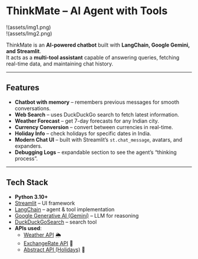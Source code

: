 # ThinkMate – AI Agent with Tools  
!(assets/img1.png)   
!(assets/Img2.png)  

ThinkMate is an **AI-powered chatbot** built with **LangChain, Google Gemini, and Streamlit**.  
It acts as a **multi-tool assistant** capable of answering queries, fetching real-time data, and maintaining chat history.  

---

##  Features  
-  **Chatbot with memory** – remembers previous messages for smooth conversations.  
-  **Web Search** – uses DuckDuckGo search to fetch latest information.  
-  **Weather Forecast** – get 7-day forecasts for any Indian city.  
- **Currency Conversion** – convert between currencies in real-time.  
- **Holiday Info** – check holidays for specific dates in India.  
- **Modern Chat UI** – built with Streamlit’s `st.chat_message`, avatars, and expanders.  
- **Debugging Logs** – expandable section to see the agent’s “thinking process”.  

---

##  Tech Stack  
- **Python 3.10+**  
- [Streamlit](https://streamlit.io/) – UI framework  
- [LangChain](https://www.langchain.com/) – agent & tool implementation  
- [Google Generative AI (Gemini)](https://ai.google/) – LLM for reasoning  
- [DuckDuckGoSearch](https://pypi.org/project/duckduckgo-search/) – search tool  
- **APIs used**:  
  - [Weather API](https://www.weatherapi.com/) 🌦️  
  - [ExchangeRate API](https://www.exchangerate-api.com/) 💱  
  - [Abstract API (Holidays)](https://www.abstractapi.com/holidays-api) 📅  


